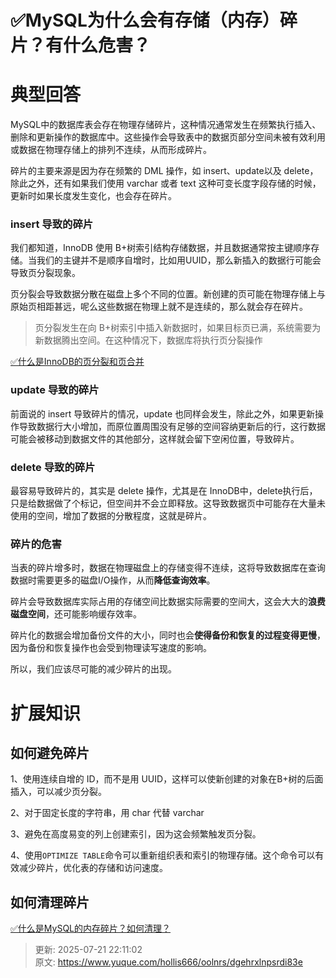 # ✅MySQL为什么会有存储（内存）碎片？有什么危害？

# 典型回答


MySQL中的数据库表会存在物理存储碎片，这种情况通常发生在频繁执行插入、删除和更新操作的数据库中。这些操作会导致表中的数据页部分空间未被有效利用或数据在物理存储上的排列不连续，从而形成碎片。



碎片的主要来源是因为存在频繁的 DML 操作，如 insert、update以及 delete，除此之外，还有如果我们使用 varchar 或者 text 这种可变长度字段存储的时候，更新时如果长度发生变化，也会存在碎片。



### insert 导致的碎片


我们都知道，InnoDB 使用 B+树索引结构存储数据，并且数据通常按主键顺序存储。当我们的主键并不是顺序自增时，比如用UUID，那么新插入的数据行可能会导致页分裂现象。



页分裂会导致数据分散在磁盘上多个不同的位置。新创建的页可能在物理存储上与原始页相距甚远，呢么这些数据在物理上就不是连续的，那么就会存在碎片。



> 页分裂发生在向 B+树索引中插入新数据时，如果目标页已满，系统需要为新数据腾出空间。在这种情况下，数据库将执行页分裂操作
>



[✅什么是InnoDB的页分裂和页合并](https://www.yuque.com/hollis666/oolnrs/lq17kh7gaf8ayipw#QAWkG)



### update 导致的碎片


前面说的 insert 导致碎片的情况，update 也同样会发生，除此之外，如果更新操作导致数据行大小增加，而原位置周围没有足够的空间容纳更新后的行，这行数据可能会被移动到数据文件的其他部分，这样就会留下空闲位置，导致碎片。



### delete 导致的碎片


最容易导致碎片的，其实是 delete 操作，尤其是在 InnoDB中，delete执行后，只是给数据做了个标记，但空间并不会立即释放。这导致数据页中可能存在大量未使用的空间，增加了数据的分散程度，这就是碎片。



### 碎片的危害


当表的碎片增多时，数据在物理磁盘上的存储变得不连续，这将导致数据库在查询数据时需要更多的磁盘I/O操作，从而**降低查询效率**。



碎片会导致数据库实际占用的存储空间比数据实际需要的空间大，这会大大的**浪费磁盘空间**，还可能影响缓存效率。



碎片化的数据会增加备份文件的大小，同时也会**使得备份和恢复的过程变得更慢**，因为备份和恢复操作也会受到物理读写速度的影响。



所以，我们应该尽可能的减少碎片的出现。



# 扩展知识


## 如何避免碎片


1、使用连续自增的 ID，而不是用 UUID，这样可以使新创建的对象在B+树的后面插入，可以减少页分裂。

2、对于固定长度的字符串，用 char 代替 varchar

3、避免在高度易变的列上创建索引，因为这会频繁触发页分裂。

4、使用`OPTIMIZE TABLE`命令可以重新组织表和索引的物理存储。这个命令可以有效减少碎片，优化表的存储和访问速度。



## 如何清理碎片


[✅什么是MySQL的内存碎片？如何清理？](https://www.yuque.com/hollis666/oolnrs/fa27eoa3hcl1qzr8)



> 更新: 2025-07-21 22:11:02  
> 原文: <https://www.yuque.com/hollis666/oolnrs/dgehrxlnpsrdi83e>